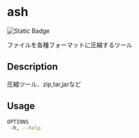 # ash
![Static Badge](https://img.shields.io/badge/License-MIT-green)

ファイルを各種フォーマットに圧縮するツール

## Description
圧縮ツール．zip,tar,jarなど

## Usage
```sh
OPTIONS
 -h, --help
```
